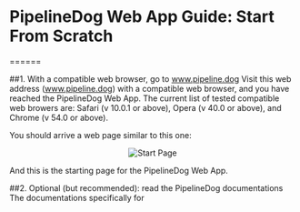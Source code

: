 # PipelineDog Web App Guide: Start From Scratch

======

##1. With a compatible web browser, go to www.pipeline.dog
Visit this web address (www.pipeline.dog) with a compatible web browser, and you have reached the PipelineDog Web App. The current list of tested compatible web browers are: Safari (v 10.0.1 or above), Opera (v 40.0 or above), and Chrome (v 54.0 or above).  

You should arrive a web page similar to this one:  
<p align="center">
  <img src="https://github.com/ysunlab/PipelineDog/blob/master/img.d/startPage.jpg?raw=true" alt="Start Page" />
</p>
And this is the starting page for the PipelineDog Web App.  

##2. Optional (but recommended): read the PipelineDog documentations
The documentations specifically for 
